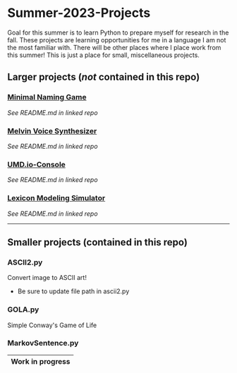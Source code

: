 # Summer-2023-Projects
Goal for this summer is to learn Python to prepare myself for research in the fall.
These projects are learning opportunities for me in a language I am not the most familiar with.
There will be other places where I place work from this summer! This is just a place for small, miscellaneous projects.

## Larger projects (_not_ contained in this repo)

### [Minimal Naming Game](https://github.com/rmhopkins4/Minimal-Naming-Game)
*See README.md in linked repo*

### [Melvin Voice Synthesizer](https://github.com/rmhopkins4/Melvin-Voice-Synthesizer)
*See README.md in linked repo*

### [UMD.io-Console](https://github.com/rmhopkins4/UMD.io-Console)
*See README.md in linked repo*

### [Lexicon Modeling Simulator](https://github.com/rmhopkins4/Lexicon-Modeling-Simulator)
*See README.md in linked repo*

***

## Smaller projects (contained in this repo)

### ASCII2.py
Convert image to ASCII art!
- Be sure to update file path in ascii2.py

### GOLA.py
Simple Conway's Game of Life

### MarkovSentence.py
|Work in progress|
|----------------|
